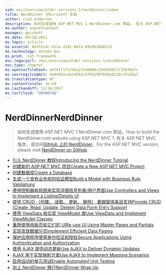 ```yaml
---
uid: mvc/overview/older-versions-1/nerddinner/index
title: NerdDinner |Microsoft 文档
author: rick-anderson
description: 如何生成使用 ASP.NET MVC 1 NerdDinner.com 网站。 有关 ASP.NET MVC 3 版本中，访问 GitHub 上 nerddinner。
ms.author: aspnetcontent
manager: wpickett
ms.date: 09/28/2011
ms.topic: article
ms.assetid: 6edfe14c-415a-4281-b6fa-69e9b38a82c8
ms.technology: dotnet-mvc
ms.prod: .net-framework
msc.legacyurl: /mvc/overview/older-versions-1/nerddinner
msc.type: chapter
ms.openlocfilehash: e4791f1fa7d5a23fdd688c294836971735070afc
ms.sourcegitcommit: 9a9483aceb34591c97451997036a9120c3fe2baf
ms.translationtype: HT
ms.contentlocale: zh-CN
ms.lasthandoff: 11/10/2017
ms.locfileid: "26500746"
---
```

<a name="nerddinner"></a><span data-ttu-id="154c6-104">NerdDinner</span><span class="sxs-lookup"><span data-stu-id="154c6-104">NerdDinner</span></span>
====================
> <span data-ttu-id="154c6-105">如何生成使用 ASP.NET MVC 1 NerdDinner.com 网站。</span><span class="sxs-lookup"><span data-stu-id="154c6-105">How to build the NerdDinner.com website using ASP.NET MVC 1.</span></span> <span data-ttu-id="154c6-106">有关 ASP.NET MVC 版本，请访问[GitHub 上的 NerdDinner](https://github.com/AspNetMVPSamples/NerdDinner)。</span><span class="sxs-lookup"><span data-stu-id="154c6-106">For the ASP.NET MVC version, please visit [NerdDinner on GitHub](https://github.com/AspNetMVPSamples/NerdDinner).</span></span>


- [<span data-ttu-id="154c6-107">引入 NerdDinner 教程</span><span class="sxs-lookup"><span data-stu-id="154c6-107">Introducing the NerdDinner Tutorial</span></span>](introducing-the-nerddinner-tutorial.md)
- [<span data-ttu-id="154c6-108">创建新的 ASP.NET MVC 项目</span><span class="sxs-lookup"><span data-stu-id="154c6-108">Create a New ASP.NET MVC Project</span></span>](create-a-new-aspnet-mvc-project.md)
- [<span data-ttu-id="154c6-109">创建数据库</span><span class="sxs-lookup"><span data-stu-id="154c6-109">Create a Database</span></span>](create-a-database.md)
- [<span data-ttu-id="154c6-110">生成一个具有业务规则验证模型</span><span class="sxs-lookup"><span data-stu-id="154c6-110">Build a Model with Business Rule Validations</span></span>](build-a-model-with-business-rule-validations.md)
- [<span data-ttu-id="154c6-111">使用控制器和视图来实现详细信息列表/用户界面</span><span class="sxs-lookup"><span data-stu-id="154c6-111">Use Controllers and Views to Implement a Listing/Details UI</span></span>](use-controllers-and-views-to-implement-a-listingdetails-ui.md)
- [<span data-ttu-id="154c6-112">提供 CRUD （创建、 读取、 更新、 删除） 数据窗体条目支持</span><span class="sxs-lookup"><span data-stu-id="154c6-112">Provide CRUD (Create, Read, Update, Delete) Data Form Entry Support</span></span>](provide-crud-create-read-update-delete-data-form-entry-support.md)
- [<span data-ttu-id="154c6-113">使用 ViewData 和实现 ViewModel 类</span><span class="sxs-lookup"><span data-stu-id="154c6-113">Use ViewData and Implement ViewModel Classes</span></span>](use-viewdata-and-implement-viewmodel-classes.md)
- [<span data-ttu-id="154c6-114">重用使用母版页和它们的 UI</span><span class="sxs-lookup"><span data-stu-id="154c6-114">Re-use UI Using Master Pages and Partials</span></span>](re-use-ui-using-master-pages-and-partials.md)
- [<span data-ttu-id="154c6-115">实现高效数据分页</span><span class="sxs-lookup"><span data-stu-id="154c6-115">Implement Efficient Data Paging</span></span>](implement-efficient-data-paging.md)
- [<span data-ttu-id="154c6-116">保护应用程序使用身份验证和授权</span><span class="sxs-lookup"><span data-stu-id="154c6-116">Secure Applications Using Authentication and Authorization</span></span>](secure-applications-using-authentication-and-authorization.md)
- [<span data-ttu-id="154c6-117">使用 AJAX 提供动态更新</span><span class="sxs-lookup"><span data-stu-id="154c6-117">Use AJAX to Deliver Dynamic Updates</span></span>](use-ajax-to-deliver-dynamic-updates.md)
- [<span data-ttu-id="154c6-118">AJAX 用于实现映射方案</span><span class="sxs-lookup"><span data-stu-id="154c6-118">Use AJAX to Implement Mapping Scenarios</span></span>](use-ajax-to-implement-mapping-scenarios.md)
- [<span data-ttu-id="154c6-119">启用自动的单元测试</span><span class="sxs-lookup"><span data-stu-id="154c6-119">Enable Automated Unit Testing</span></span>](enable-automated-unit-testing.md)
- [<span data-ttu-id="154c6-120">向上 NerdDinner 换行</span><span class="sxs-lookup"><span data-stu-id="154c6-120">NerdDinner Wrap Up</span></span>](nerddinner-wrap-up.md)
